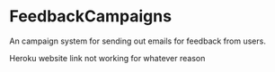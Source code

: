 # FeedbackCampaigns
An campaign system for sending out emails for feedback from users. 

Heroku website link not working for whatever reason
